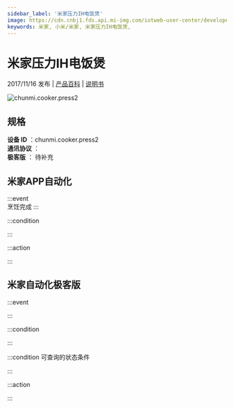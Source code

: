 ```yaml
---
sidebar_label: '米家压力IH电饭煲'
image: https://cdn.cnbj1.fds.api.mi-img.com/iotweb-user-center/developer_1679047423371vkHKpGu8.png?GalaxyAccessKeyId=AKVGLQWBOVIRQ3XLEW&Expires=9223372036854775807&Signature=VyS7eC3otAPxpOGf6cdy4GM9pZk=
keywords: 米家, 小米/米家, 米家压力IH电饭煲, 
---
```

# 米家压力IH电饭煲

2017/11/16 发布 | [产品百科](https://home.mi.com/webapp/content/baike/product/index.html?model=chunmi.cooker.press2/) | [说明书](https://home.mi.com/views/introduction.html?model=chunmi.cooker.press2&region=cn)

![chunmi.cooker.press2](https://cdn.cnbj1.fds.api.mi-img.com/iotweb-user-center/developer_1679047423371vkHKpGu8.png?GalaxyAccessKeyId=AKVGLQWBOVIRQ3XLEW&Expires=9223372036854775807&Signature=VyS7eC3otAPxpOGf6cdy4GM9pZk=)

## 规格  
> 
**设备 ID** ：chunmi.cooker.press2  
**通讯协议** ：  
**极客版**  ： 待补充 


## 米家APP自动化  

:::event  
烹饪完成
:::

:::condition  

:::

:::action   

:::

## 米家自动化极客版  

:::event  

:::

:::condition  

:::

:::condition 可查询的状态条件  

:::

:::action  

:::

        
